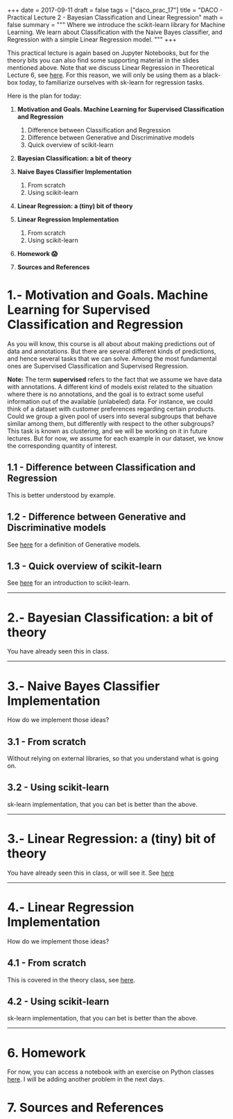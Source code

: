 +++
date = 2017-09-11
draft = false
tags = ["daco_prac_17"]
title = "DACO - Practical Lecture 2 - Bayesian Classification and Linear Regression"
math = false
summary = """
Where we introduce the scikit-learn library for Machine Learning. We learn about Classification with 
the Naive Bayes classifier, and Regression with a simple Linear Regression model.
"""
+++

This practical lecture is again based on Jupyter Notebooks, but for the theory bits you can also find some supporting 
material in the slides mentioned above. Note that we discuss Linear Regression in Theoretical Lecture 6, see [here](). 
For this reason, we will only be using them as a black-box today, to familiarize ourselves with sk-learn for regression tasks. 

Here is the plan for today:

1. **Motivation and Goals. Machine Learning for Supervised Classification and Regression**
    1. Difference between Classification and Regression
    2. Difference between Generative and Discriminative models
    3. Quick overview of scikit-learn

2. **Bayesian Classification: a bit of theory**

3. **Naive Bayes Classifier Implementation**
    1. From scratch
    2. Using scikit-learn

4. **Linear Regression: a (tiny) bit of theory**
    
5. **Linear Regression Implementation**
    1. From scratch
    2. Using scikit-learn

6. **Homework :scream:**

7. **Sources and References**
 
# 1.- **Motivation and Goals. Machine Learning for Supervised Classification and Regression**
As you will know, this course is all about about making predictions out of data and annotations. 
But there are several different kinds of predictions, and hence several tasks that we can solve.
Among the most fundamental ones are Supervised Classification and Supervised Regression.

**Note:** The term **supervised** refers to the fact that we assume we have data with annotations. 
A different kind of models exist related to the situation where there is no annotations, and the goal is to extract some 
useful information out of the available (unlabeled) data. 
For instance, we could think of a dataset with customer preferences regarding certain products. 
Could we group a given pool of users into several subgroups that behave similar among them, but differently with respect to the other subgroups?
This task is known as clustering, and we will be working on it in future lectures. 
But for now, we assume for each example in our dataset, we know the corresponding quantity of interest. 

## 1.1 - **Difference between Classification and Regression**
This is better understood by example.

## 1.2 - **Difference between Generative and Discriminative models**
See [here](https://www.cs.toronto.edu/~duvenaud/courses/csc2541/index.html) for a definition of Generative models.

## 1.3 - **Quick overview of scikit-learn**
See [here](scikit-learn.org) for an introduction to scikit-learn.

-----------------------------------------------------------------------------

# 2.- **Bayesian Classification: a bit of theory**
You have already seen this in class.

-----------------------------------------------------------------------------

# 3.- **Naive Bayes Classifier Implementation**
How do we implement those ideas?


## 3.1 - **From scratch**
Without relying on external libraries, so that you understand what is going on.


## 3.2 - **Using scikit-learn**
sk-learn implementation, that you can bet is better than the above.

-----------------------------------------------------------------------------

# 3.- **Linear Regression: a (tiny) bit of theory**
You have already seen this in class, or will see it. See [here](google.es)

-----------------------------------------------------------------------------

# 4.- **Linear Regression Implementation**
How do we implement those ideas?

## 4.1 - **From scratch**
This is covered in the theory class, see [here](google.es).

## 4.2 - **Using scikit-learn**
sk-learn implementation, that you can bet is better than the above.

-----------------------------------------------------------------------------

# 6. **Homework**
For now, you can access a notebook with an exercise on Python classes [here](google.es). I will be adding another problem in the next days.



# 7. **Sources and References**